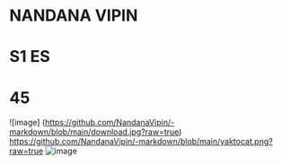 # NANDANA VIPIN
# S1 ES
# 45
![image] (https://github.com/NandanaVipin/-markdown/blob/main/download.jpg?raw=true)
https://github.com/NandanaVipin/-markdown/blob/main/yaktocat.png?raw=true
![image](https://github.com/user-attachments/assets/0a6cd8f4-4bee-4b0d-96ce-5de5fab674a0)
